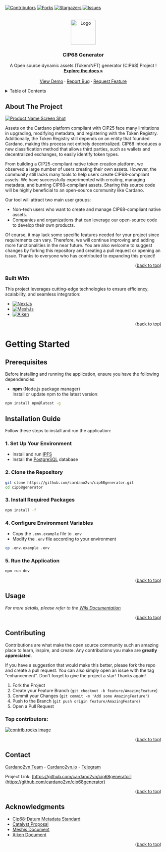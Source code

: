 <a id="readme-top"></a>

[![Contributors][contributors-shield]][contributors-url]
[![Forks][forks-shield]][forks-url]
[![Stargazers][stars-shield]][stars-url]
[![Issues][issues-shield]][issues-url]



<!-- PROJECT LOGO -->
<br />
<div align="center">
  <a href="https://github.com/cardano2vn/cip68generator">
    <img src="https://github.com/user-attachments/assets/08a1249c-8498-4257-8e67-c84e46ce92f3" alt="Logo" width="80" height="80">
  </a>

  <h3 align="center">CIP68 Generator</h3>

  <p align="center">
   A Open source dynamic assets (Token/NFT) generator (CIP68) Project !
    <br />
    <a href="https://github.com/cardano2vn/cip68generator/wiki"><strong>Explore the docs »</strong></a>
    <br />
    <br />
    <a href="https://cip68.cardano2vn.io">View Demo</a>
    &middot;
    <a href="https://github.com/cardano2vn/cip68generator/issues/new?template=BUG_REPORT.yml">Report Bug</a>
    &middot;
    <a href="https://github.com/cardano2vn/cip68generator/issues/new?template=FEATURE_REQUEST.yml">Request Feature</a>
  </p>
</div>



<!-- TABLE OF CONTENTS -->
<details>
  <summary>Table of Contents</summary>
  <ol>
    <li>
      <a href="#about-the-project">About The Project</a>
      <ul>
        <li><a href="#built-with">Built With</a></li>
      </ul>
    </li>
    <li>
      <a href="#getting-started">Getting Started</a>
      <ul>
        <li><a href="#prerequisites">Prerequisites</a></li>
        <li><a href="#installation">Installation</a></li>
      </ul>
    </li>
    <li><a href="#usage">Usage</a></li>
    <li><a href="#contributing">Contributing</a></li>
    <li><a href="#contact">Contact</a></li>
    <li><a href="#acknowledgments">Acknowledgments</a></li>
  </ol>
</details>



<!-- ABOUT THE PROJECT -->
## About The Project

[![Product Name Screen Shot][product-screenshot]](https://cip68.cardano2vn.io)

Assets on the Cardano platform compliant with CIP25 face many limitations in upgrading, modifying metadata, and registering with the Token Registry. Additionally, the Token Registry still depends on an entity that founded Cardano, making this process not entirely decentralized. CIP68 introduces a new classification method that allows third parties, such as wallets and decentralized exchanges, to easily identify token types.  

From building a CIP25-compliant native token creation platform, we observed a large number of users creating their own assets. However, the community still lacks many tools to help users create CIP68-compliant assets. We have successfully experimented with creating, managing metadata, and burning CIP68-compliant assets. Sharing this source code will be highly beneficial to an open-source community like Cardano.  
 
Our tool will attract two main user groups:  
- Non-tech users who want to create and manage CIP68-compliant native assets.  
- Companies and organizations that can leverage our open-source code to develop their own products.  

Of course, it may lack some specific features needed for your project since requirements can vary. Therefore, we will continue improving and adding more functionalities in the near future. You are also welcome to suggest changes by forking this repository and creating a pull request or opening an issue. Thanks to everyone who has contributed to expanding this project!

<p align="right">(<a href="#readme-top">back to top</a>)</p>



### Built With

This project leverages cutting-edge technologies to ensure efficiency, scalability, and seamless integration:

* [![NextJs][Next-img]][next-url]
* [![MeshJs][Mesh-img]][mesh-url]
* [![Aiken][Aiken-img]][aiken-url]

<p align="right">(<a href="#readme-top">back to top</a>)</p>



<!-- GETTING STARTED -->
# Getting Started

## Prerequisites

Before installing and running the application, ensure you have the following dependencies:

- **npm** (Node.js package manager)  
  Install or update npm to the latest version:  
```sh
npm install npm@latest -g
```

## Installation Guide

Follow these steps to install and run the application:

### 1. Set Up Your Environment

- Install and run [IPFS](https://github.com/ipfs/kubo)  
- Install the [PostgreSQL](https://www.postgresql.org) database  

### 2. Clone the Repository

```sh
git clone https://github.com/cardano2vn/cip68generator.git
cd cip68generator
```

### 3. Install Required Packages

```sh
npm install -f
```

### 4. Configure Environment Variables

- Copy the `.env.example` file to `.env`  
- Modify the `.env` file according to your environment  

```sh
cp .env.example .env
```

### 5. Run the Application

```sh
npm run dev
```

<p align="right">(<a href="#readme-top">back to top</a>)</p>



<!-- USAGE EXAMPLES -->
## Usage

_For more details, please refer to the [Wiki Documentation](https://github.com/cardano2vn/cip68generator/wiki)_

<p align="right">(<a href="#readme-top">back to top</a>)</p>


<!-- CONTRIBUTING -->
## Contributing

Contributions are what make the open source community such an amazing place to learn, inspire, and create. Any contributions you make are **greatly appreciated**.

If you have a suggestion that would make this better, please fork the repo and create a pull request. You can also simply open an issue with the tag "enhancement".
Don't forget to give the project a star! Thanks again!

1. Fork the Project
2. Create your Feature Branch (`git checkout -b feature/AmazingFeature`)
3. Commit your Changes (`git commit -m 'Add some AmazingFeature'`)
4. Push to the Branch (`git push origin feature/AmazingFeature`)
5. Open a Pull Request

### Top contributors:

<a href="https://github.com/cardano2vn/cip68generator/graphs/contributors">
  <img src="https://contrib.rocks/image?repo=cardano2vn/cip68generator" alt="contrib.rocks image" />
</a>

<p align="right">(<a href="#readme-top">back to top</a>)</p>




<!-- CONTACT -->
## Contact

[Cardano2vn Team](https://www.cardano2vn.io/about-us) - [Cardano2vn.io](https://www.cardano2vn.io) - [Telegram](https://t.me/cardano2vn)

Project Link: [https://github.com/cardano2vn/cip68generator](https://github.com/cardano2vn/cip68generator)

<p align="right">(<a href="#readme-top">back to top</a>)</p>

<!-- ACKNOWLEDGMENTS -->
## Acknowledgments

* [Cip68-Datum Metadata Standard](https://cips.cardano.org/cip/CIP-68)
* [Catalyst Proposal](https://projectcatalyst.io/funds/12/cardano-use-cases-concept/open-source-dynamic-assets-tokennft-generator-cip68)
* [Meshjs Document](https://meshjs.dev)
* [Aiken Document](https://aiken-lang.org/)

<p align="right">(<a href="#readme-top">back to top</a>)</p>



<!-- MARKDOWN LINKS & IMAGES -->
<!-- https://www.markdownguide.org/basic-syntax/#reference-style-links -->
[contributors-shield]: https://img.shields.io/github/contributors/cardano2vn/cip68generator.svg?style=for-the-badge
[contributors-url]: https://github.com/cardano2vn/cip68generator/graphs/contributors
[forks-shield]: https://img.shields.io/github/forks/cardano2vn/cip68generator.svg?style=for-the-badge
[forks-url]: https://github.com/cardano2vn/cip68generator/network/members
[stars-shield]: https://img.shields.io/github/stars/cardano2vn/cip68generator.svg?style=for-the-badge
[stars-url]: https://github.com/cardano2vn/cip68generator/stargazers
[issues-shield]: https://img.shields.io/github/issues/cardano2vn/cip68generator.svg?style=for-the-badge
[issues-url]: https://github.com/cardano2vn/cip68generator/issues
[product-screenshot]: https://github.com/user-attachments/assets/67eb56a8-01cc-4c7f-a722-64fa5dde652b
[Next-img]: https://img.shields.io/badge/NextJs-000000?style=for-the-badge&logo=nextdotjs&logoColor=white
[Next-url]: https://nextjs.org/
[Mesh-img]: https://img.shields.io/badge/MeshJs-000000?style=for-the-badge&logoColor=white
[Mesh-url]: https://meshjs.dev
[Aiken-img]: https://img.shields.io/badge/Aiken-000000?style=for-the-badge&logoColor=white
[Aiken-url]: https://aiken-lang.org/
